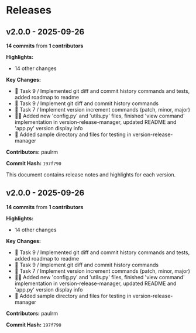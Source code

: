 # Releases

## v2.0.0 - 2025-09-26

**14 commits** from **1 contributors**

**Highlights:**
- 14 other changes

**Key Changes:**
- 🔧 Task 9 / Implemented git diff and commit history commands and tests, added roadmap to readme
- 🚀 Task 9 / Implement git diff and commit history commands
- 🚀 Task 7 / Implement version increment commands (patch, minor, major)
- 📂✅ Added new 'config.py' and 'utils.py' files, finished 'view command' implementation in version-release-manager, updated README and 'app.py' version display info
- 📁 Added sample directory and files for testing in version-release-manager

**Contributors:** paulrm

**Commit Hash:** `197f790`

This document contains release notes and highlights for each version.

## v2.0.0 - 2025-09-26

**14 commits** from **1 contributors**

**Highlights:**
- 14 other changes

**Key Changes:**
- 🔧 Task 9 / Implemented git diff and commit history commands and tests, added roadmap to readme
- 🚀 Task 9 / Implement git diff and commit history commands
- 🚀 Task 7 / Implement version increment commands (patch, minor, major)
- 📂✅ Added new 'config.py' and 'utils.py' files, finished 'view command' implementation in version-release-manager, updated README and 'app.py' version display info
- 📁 Added sample directory and files for testing in version-release-manager

**Contributors:** paulrm

**Commit Hash:** `197f790`
